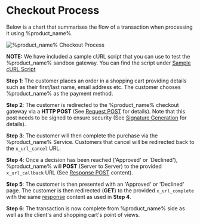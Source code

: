 # Checkout Process

Below is a chart that summarises the flow of a transaction when processing it using %product_name%.

<img src="/img/api/1.png" alt="%product_name% Checkout Process">

**NOTE:** We have included a sample cURL script that you can use to test the %product_name% sandbox gateway. You can find the script under [Sample cURL Script](../developer_resources/sample_curl.md)

 **Step 1**: The customer places an order in a shopping cart providing details such as their first/last name, email address etc. The customer chooses %product_name% as the payment method.

 **Step 2**: The customer is redirected to the %product_name% checkout gateway via a **HTTP POST** (See <a href="/developer_resources/api_reference/#Request">Request POST</a> for details). Note that this post needs to be signed to ensure security (See <a href="/developer_resources/signature_generation/">Signature Generation</a> for details).

 **Step 3**: The customer will then complete the purchase via the %product_name% Service. Customers that cancel will be redirected back to the <code>x_url_cancel</code> URL.

**Step 4**: Once a decision has been reached ('Approved' or 'Declined'), %product_name% will **POST** (Server to Server) to the provided <code>x_url_callback</code> URL  (See <a href="/developer_resources/api_reference/#Responses">Response POST</a> content).  

**Step 5**: The customer is then presented with an 'Approved' or 'Declined' page.  The customer is then redirected (**GET**) to the provided <code>x_url_complete</code> with the same <a href="/developer_resources/api_reference/#Responses">response</a> content as used in **Step 4**.  

 **Step 6**: The transaction is now complete from %product_name% side as well as the client's and shopping cart's point of views.

